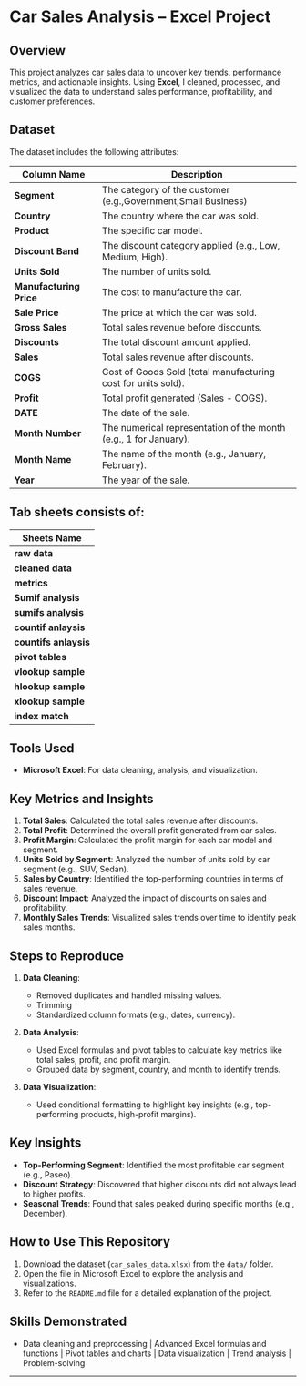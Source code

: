 
# Car Sales Analysis – Excel Project

## Overview
This project analyzes car sales data to uncover key trends, performance metrics, and actionable insights. Using **Excel**, I cleaned, processed, and visualized the data to understand sales performance, profitability, and customer preferences.


## Dataset
The dataset includes the following attributes:

| Column Name          | Description                                                                 |
|----------------------|-----------------------------------------------------------------------------|
| **Segment**          | The category of the customer (e.g.,Government,Small Business)|
| **Country**          | The country where the car was sold.                                         |
| **Product**          | The specific car model.                                                     |
| **Discount Band**    | The discount category applied (e.g., Low, Medium, High).                    |
| **Units Sold**       | The number of units sold.                                                   |
| **Manufacturing Price** | The cost to manufacture the car.                                          |
| **Sale Price**       | The price at which the car was sold.                                        |
| **Gross Sales**      | Total sales revenue before discounts.                                       |
| **Discounts**        | The total discount amount applied.                                          |
| **Sales**            | Total sales revenue after discounts.                                        |
| **COGS**             | Cost of Goods Sold (total manufacturing cost for units sold).               |
| **Profit**           | Total profit generated (Sales - COGS).                                      |
| **DATE**             | The date of the sale.                                                       |
| **Month Number**     | The numerical representation of the month (e.g., 1 for January).            |
| **Month Name**       | The name of the month (e.g., January, February).                            |
| **Year**             | The year of the sale.                                                       |

## Tab sheets consists of: 

| Sheets Name          |
|----------------------|
| **raw data**         | 
| **cleaned data**          | 
| **metrics**          | 
| **Sumif analysis**    |
| **sumifs analysis**       |
| **countif anlaysis** |
| **countifs anlaysis** |
| **pivot tables** |
| **vlookup sample** |
|  **hlookup sample** |
|  **xlookup sample** |
|  **index match** |

## Tools Used
- **Microsoft Excel**: For data cleaning, analysis, and visualization.

## Key Metrics and Insights
1. **Total Sales**: Calculated the total sales revenue after discounts.
2. **Total Profit**: Determined the overall profit generated from car sales.
3. **Profit Margin**: Calculated the profit margin for each car model and segment.
4. **Units Sold by Segment**: Analyzed the number of units sold by car segment (e.g., SUV, Sedan).
5. **Sales by Country**: Identified the top-performing countries in terms of sales revenue.
6. **Discount Impact**: Analyzed the impact of discounts on sales and profitability.
7. **Monthly Sales Trends**: Visualized sales trends over time to identify peak sales months.

## Steps to Reproduce
1. **Data Cleaning**:
   - Removed duplicates and handled missing values.
   - Trimming
   - Standardized column formats (e.g., dates, currency).

2. **Data Analysis**:
   - Used Excel formulas and pivot tables to calculate key metrics like total sales, profit, and profit margin.
   - Grouped data by segment, country, and month to identify trends.

3. **Data Visualization**:
   - Used conditional formatting to highlight key insights (e.g., top-performing products, high-profit margins).

## Key Insights
- **Top-Performing Segment**: Identified the most profitable car segment (e.g., Paseo).
- **Discount Strategy**: Discovered that higher discounts did not always lead to higher profits.
- **Seasonal Trends**: Found that sales peaked during specific months (e.g., December).

## How to Use This Repository
1. Download the dataset (`car_sales_data.xlsx`) from the `data/` folder.
2. Open the file in Microsoft Excel to explore the analysis and visualizations.
3. Refer to the `README.md` file for a detailed explanation of the project.

## Skills Demonstrated
- Data cleaning and preprocessing | Advanced Excel formulas and functions | Pivot tables and charts | Data visualization | Trend analysis | Problem-solving

---
